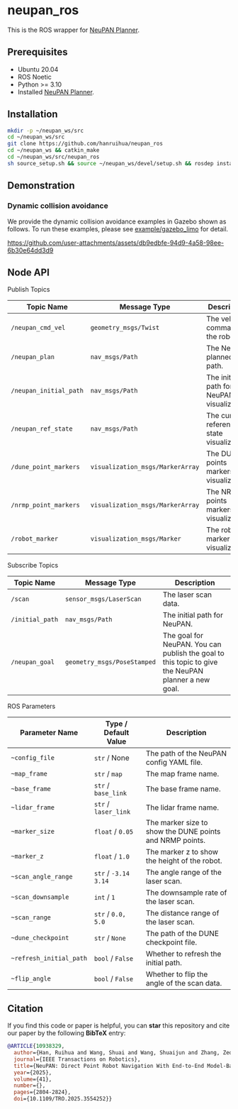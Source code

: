 # neupan_ros

This is the ROS wrapper for [NeuPAN Planner](https://github.com/hanruihua/neupan).

## Prerequisites
- Ubuntu 20.04
- ROS Noetic
- Python >= 3.10
- Installed [NeuPAN Planner](https://github.com/hanruihua/neupan).

## Installation

```bash
mkdir -p ~/neupan_ws/src
cd ~/neupan_ws/src
git clone https://github.com/hanruihua/neupan_ros
cd ~/neupan_ws && catkin_make
cd ~/neupan_ws/src/neupan_ros 
sh source_setup.sh && source ~/neupan_ws/devel/setup.sh && rosdep install neupan_ros 
```

## Demonstration

### Dynamic collision avoidance

We provide the dynamic collision avoidance examples in Gazebo shown as follows. To run these examples, please see [example/gazebo_limo](https://github.com/hanruihua/neupan_ros/tree/main/example/gazebo_limo) for detail.

https://github.com/user-attachments/assets/db9edbfe-94d9-4a58-98ee-6b30e64dd3d9

## Node API 

Publish Topics

| Topic Name             | Message Type                     | Description                                |
| ---------------------- | -------------------------------- | ------------------------------------------ |
| `/neupan_cmd_vel`      | `geometry_msgs/Twist`            | The velocity command to the robot.         |
| `/neupan_plan`         | `nav_msgs/Path`                  | The NeuPAN planned path.                   |
| `/neupan_initial_path` | `nav_msgs/Path`                  | The initial path for NeuPAN visualization. |
| `/neupan_ref_state`    | `nav_msgs/Path`                  | The current reference state visualization. |
| `/dune_point_markers`  | `visualization_msgs/MarkerArray` | The DUNE points markers visualization.     |
| `/nrmp_point_markers`  | `visualization_msgs/MarkerArray` | The NRMP points markers visualization.     |
| `/robot_marker`        | `visualization_msgs/Marker`      | The robot marker visualization.            |

Subscribe Topics

| Topic Name      | Message Type                | Description                                                                                        |
| --------------- | --------------------------- | -------------------------------------------------------------------------------------------------- |
| `/scan`         | `sensor_msgs/LaserScan`     | The laser scan data.                                                                               |
| `/initial_path` | `nav_msgs/Path`             | The initial path for NeuPAN.                                                                       |
| `/neupan_goal`  | `geometry_msgs/PoseStamped` | The goal for NeuPAN. You can publish the goal to this topic to give the NeuPAN planner a new goal. |

ROS Parameters

| Parameter Name          | Type / Default Value | Description                                              |
| ----------------------- | -------------------- | -------------------------------------------------------- |
| `~config_file`          | `str` / None         | The path of the NeuPAN config YAML file.                 |
| `~map_frame`            | `str` / `map`        | The map frame name.                                      |
| `~base_frame`           | `str` / `base_link`  | The base frame name.                                     |
| `~lidar_frame`          | `str` / `laser_link` | The lidar frame name.                                    |
| `~marker_size`          | `float` / `0.05`     | The marker size to show the DUNE points and NRMP points. |
| `~marker_z`             | `float` / `1.0`      | The marker z to show the height of the robot.            |
| `~scan_angle_range`     | `str` / `-3.14 3.14` | The angle range of the laser scan.                       |
| `~scan_downsample`      | `int` / `1`          | The downsample rate of the laser scan.                   |
| `~scan_range`           | `str` / `0.0, 5.0`   | The distance range of the laser scan.                    |
| `~dune_checkpoint`      | `str` / `None`       | The path of the DUNE checkpoint file.                    |
| `~refresh_initial_path` | `bool` / `False`     | Whether to refresh the initial path.                     |
| `~flip_angle`           | `bool` / `False`     | Whether to flip the angle of the scan data.              |


## Citation

If you find this code or paper is helpful, you can **star** this repository and cite our paper by the following **BibTeX** entry:

```bibtex
@ARTICLE{10938329,
  author={Han, Ruihua and Wang, Shuai and Wang, Shuaijun and Zhang, Zeqing and Chen, Jianjun and Lin, Shijie and Li, Chengyang and Xu, Chengzhong and Eldar, Yonina C. and Hao, Qi and Pan, Jia},
  journal={IEEE Transactions on Robotics}, 
  title={NeuPAN: Direct Point Robot Navigation With End-to-End Model-Based Learning}, 
  year={2025},
  volume={41},
  number={},
  pages={2804-2824},
  doi={10.1109/TRO.2025.3554252}}
```

